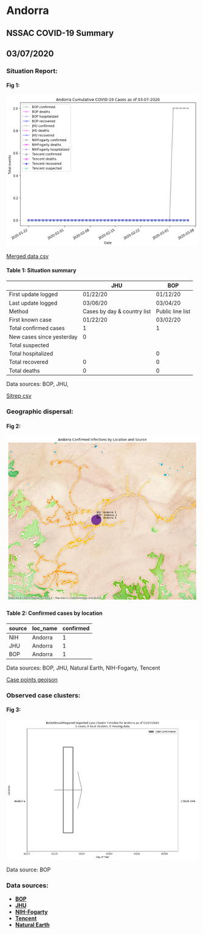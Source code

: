 # Andorra
## NSSAC COVID-19 Summary
## 03/07/2020



### Situation Report:
#### Fig 1:
![Andorra cases](../merged_histories/Andorra_merged_histories.png)

[Merged data csv](https://github.com/SchlittDataSci/SchlittDataSci.github.io/blob/master/data/tables/Andorra_merged_daily.csv)

#### Table 1: Situation summary


|                           | JHU                         | BOP              |
|---------------------------|-----------------------------|------------------|
| First update logged       | 01/22/20                    | 01/12/20         |
| Last update logged        | 03/06/20                    | 03/04/20         |
| Method                    | Cases by day & country list | Public line list |
| First known case          | 01/22/20                    | 03/02/20         |
| Total confirmed cases     | 1                           | 1                |
| New cases since yesterday | 0                           |                  |
| Total suspected           |                             |                  |
| Total hospitalized        |                             | 0                |
| Total recovered           | 0                           | 0                |
| Total deaths              | 0                           | 0                |

Data sources: BOP, JHU, 


[Sitrep csv](https://github.com/SchlittDataSci/SchlittDataSci.github.io/blob/master/data/tables/Andorra_sitrep.csv)

### Geographic dispersal:
#### Fig 2:
![Andorra mapped](../case_locs/Andorra_case_locs.png)

#### Table 2: Confirmed cases by location


| source   | loc_name   |   confirmed |
|----------|------------|-------------|
| NIH      | Andorra    |           1 |
| JHU      | Andorra    |           1 |
| BOP      | Andorra    |           1 |

Data sources: BOP, JHU, Natural Earth, NIH-Fogarty, Tencent


[Case points geojson](https://github.com/SchlittDataSci/SchlittDataSci.github.io/blob/master/data/shapes/Andorra_case_locs.geojson)

### Observed case clusters:
#### Fig 3:
![Andorra cases](../cluster_analysis/Andorra_imported_cases_BOP.png)



Data source: BOP


### Data sources:
* **[BOP](https://github.com/beoutbreakprepared/nCoV2019)**
* **[JHU](https://github.com/CSSEGISandData/COVID-19)** 
* **[NIH-Fogarty](https://docs.google.com/spreadsheets/d/1jS24DjSPVWa4iuxuD4OAXrE3QeI8c9BC1hSlqr-NMiU/edit#gid=1187587451)** 
* **[Tencent](https://news.qq.com/zt2020/page/feiyan.htm)**
* **[Natural Earth](https://www.naturalearthdata.com/forums/forum/natural-earth-map-data/cultural-vectors/admin-1-states-provinces-and-their-boundaries/)**

<!-- Global site tag (gtag.js) - Google Analytics -->
<script async src="https://www.googletagmanager.com/gtag/js?id=UA-158816269-1"></script>
<script>
  window.dataLayer = window.dataLayer || [];
  function gtag(){dataLayer.push(arguments);}
  gtag('js', new Date());

  gtag('config', 'UA-158816269-1');
</script>